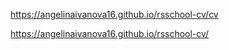 https://angelinaivanova16.github.io/rsschool-cv/cv

https://angelinaivanova16.github.io/rsschool-cv/
